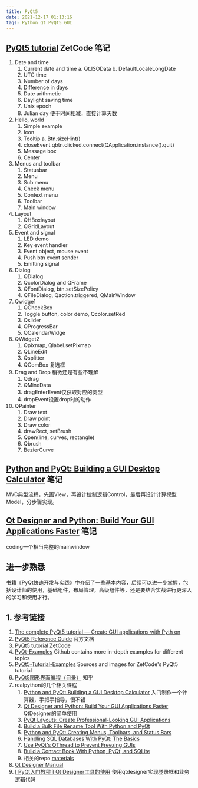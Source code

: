 ```yaml
---
title: PyQt5
date: 2021-12-17 01:13:16
tags: Python Qt PyQt5 GUI
---
```


## [PyQt5 tutorial](https://zetcode.com/gui/pyqt5/) ZetCode 笔记

1. Date and time
    1. Current date and time
        a. Qt.ISOData
        b. DefaultLocaleLongDate
    2. UTC time
    3. Number of days
    4. Difference in days
    5. Date arithmetic
    6. Daylight saving time
    7. Unix epoch
    8. Julian day
        便于时间相减，直接计算天数
2. Hello, world
    1. Simple example
    2. Icon
    3. Tooltip
        a. Btn.sizeHint()
    4. closeEvent
        qbtn.clicked.connect(QApplication.instance().quit)
    5. Message box
    6. Center
3. Menus and toolbar
    1. Statusbar
    2. Menu
    3. Sub menu
    4. Check menu
    5. Context menu
    6. Toolbar
    7. Main window
4. Layout
    1. QHBoxlayout
    2. QGridLayout
5. Event and signal
    1. LED demo
    2. Key event handler
    3. Event object, mouse event
    4. Push btn event sender
    5. Emitting signal
6. Dialog
    1. QDialog
    2. QcolorDialog and QFrame
    3. QFontDialog, btn.setSizePolicy
    4. QFileDialog, Qaction.triggered, QMainWindow
7. Qwidge1
    1. QCheckBox
    2. Toggle button, color demo, Qcolor.setRed
    3. Qslider
    4. QProgressBar
    5. QCalendarWidge
8. QWidget2
    1. Qpixmap, Qlabel.setPixmap
    2. QLineEdit
    3. Qsplitter
    4. QComBox 复选框
9. Drag and Drop 稍微还是有些不理解
    1. Qdrag
    2. QMineData
    3. dragEnterEvent仅获取对应的类型
    4. dropEvent设置drop时的动作
10. QPainter
    1. Draw text
    2. Draw point
    3. Draw color
    4. drawRect, setBrush
    5. Qpen(line, curves, rectangle)
    6. Qbrush
    7. BezierCurve

## [Python and PyQt: Building a GUI Desktop Calculator](https://realpython.com/python-pyqt-gui-calculator/) 笔记

MVC典型流程，先画View，再设计控制逻辑Control，最后再设计计算模型Model，分步骤实现。

## [Qt Designer and Python: Build Your GUI Applications Faster](https://realpython.com/qt-designer-python/#getting-started-with-qt-designer) 笔记
coding一个相当完整的mainwindow

## 进一步熟悉

书籍《PyQt快速开发与实践》中介绍了一些基本内容，后续可以进一步掌握，包括设计师的使用，基础组件，布局管理，高级组件等，还是要结合实战进行更深入的学习和使用才行。

## 1. 参考链接

1. [The complete PyQt5 tutorial — Create GUI applications with Pyth on](https://www.pythonguis.com/pyqt5-tutorial/)
2. [PyQt5 Reference Guide](https://www.riverbankcomputing.com/static/Docs/PyQt5/) 官方文档
3. [PyQt5 tutorial](https://zetcode.com/gui/pyqt5/) ZetCode
4. [PyQt-Examples](https://github.com/janbodnar/PyQt-Examples) Github contains more in-depth examples for different topics
5. [PyQt5-Tutorial-Examples](https://github.com/janbodnar/PyQt5-Tutorial-Examples) Sources and images for ZetCode's PyQt5 tutorial
6. [PyQt5图形界面编程（目录）](https://zhuanlan.zhihu.com/p/48373518) 知乎
7. realpython的几个相关课程
   1. [Python and PyQt: Building a GUI Desktop Calculator](https://realpython.com/python-pyqt-gui-calculator/) 入门制作一个计算器，手把手指导，很不错
   2.  [Qt Designer and Python: Build Your GUI Applications Faster](https://realpython.com/qt-designer-python/#getting-started-with-qt-designer) QtDesigner的简单使用
   3.  [PyQt Layouts: Create Professional-Looking GUI Applications](https://realpython.com/python-pyqt-layout/)
   4.  [Build a Bulk File Rename Tool With Python and PyQt](https://realpython.com/bulk-file-rename-tool-python/)
   5.  [Python and PyQt: Creating Menus, Toolbars, and Status Bars](https://realpython.com/python-menus-toolbars/)
   6.  [Handling SQL Databases With PyQt: The Basics](https://realpython.com/python-pyqt-database/)
   7.  [Use PyQt's QThread to Prevent Freezing GUIs](https://realpython.com/python-pyqt-qthread/)
   8.  [Build a Contact Book With Python, PyQt, and SQLite](https://realpython.com/python-contact-book/)
   9.  相关的repo [materials](https://github.com/realpython/materials)
8.  [Qt Designer Manual](https://doc.qt.io/qt-5/qtdesigner-manual.html)
9.  [[ PyQt入门教程 ] Qt Designer工具的使用](https://www.cnblogs.com/linyfeng/p/11223707.html) 使用qtdesigner实现登录框和业务逻辑代码
